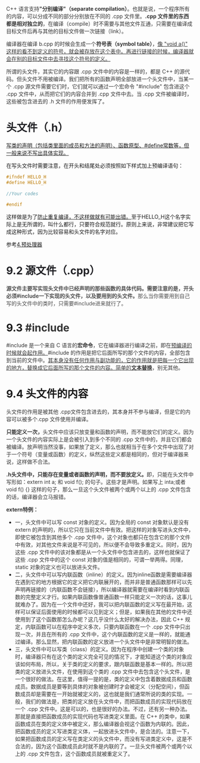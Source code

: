 <font style="color:rgb(51, 51, 51);">C++ 语言支持</font>**<font style="color:rgb(51, 51, 51);">"分别编译"（separate compilation）</font>**<font style="color:rgb(51, 51, 51);">。也就是说，一个程序所有的内容，可以分成不同的部分分别放在不同的 .cpp 文件里。</font>**<font style="color:rgb(51, 51, 51);">.cpp 文件里的东西都是相对独立的</font>**<font style="color:rgb(51, 51, 51);">，在编译（compile）时不需要与其他文件互通，只需要在编译成目标文件后再与其他的目标文件做一次链接（link）。</font>

<font style="color:rgb(51, 51, 51);">编译器在编译 b.cpp 的时候会生成一个</font>**<font style="color:rgb(51, 51, 51);">符号表（symbol table）</font>**<font style="color:rgb(51, 51, 51);">，</font><u><font style="color:rgb(51, 51, 51);">像 "void a()" 这样的看不到定义的符号，就会被存放在这个表中。再进行链接的时候，编译器就会在别的目标文件中去寻找这个符号的定义。</font></u>

<font style="color:rgb(51, 51, 51);">所谓的头文件，其实它的内容跟 .cpp 文件中的内容是一样的，都是 C++ 的源代码。但头文件不用被编译。我们把所有的函数声明全部放进一个头文件中，当某一个 .cpp 源文件需要它们时，它们就可以通过一个宏命令 "#include" 包含进这个 .cpp 文件中，从而把它们的内容合并到 .cpp 文件中去。当 .cpp 文件被编译时，这些被包含进去的 .h 文件的作用便发挥了。</font>

# <font style="color:rgb(34, 34, 38);">头文件（.h）</font>
<u>写类的声明（包括类里面的成员和方法的声明）、函数原型、#define常数等，但一般来说不写出具体实现。</u>

在写头文件时需要注意，在开头和结尾处必须按照如下样式加上预编译语句：

```cpp
#ifndef HELLO_H
#define HELLO_H
 
//Your codes
 
#endif
```

这样做是为了<u>防止重复编译，不这样做就有可能出错。</u>至于HELLO_H这个名字实际上是无所谓的，叫什么都行，只要符合规范就行。原则上来说，非常建议把它写成这种形式，因为比较容易和头文件的名字对应。

参考[4.预处理器](https://www.yuque.com/zhengedaidan-knmgi/ye9qnn/psbg6ggpnkwg901r)

# <font style="color:rgb(34, 34, 38);">9.2 源文件（.cpp）</font>
**<font style="color:rgb(77, 77, 77);">源文件主要写实现头文件中已经声明的那些函数的具体代码。需要注意的是，开头必须#include一下实现的头文件，以及要用到的头文件。</font>**<font style="color:rgb(77, 77, 77);">那么当你需要用到自己写的头文件中的类时，只需要#include进来就行了。</font>

# 9.3 <font style="color:rgb(51, 51, 51);">#include</font>
<font style="color:rgb(51, 51, 51);">#include 是一个来自 C 语言的</font>**<font style="color:rgb(51, 51, 51);">宏命令</font>**<font style="color:rgb(51, 51, 51);">，它在编译器进行编译之前，即在</font><u><font style="color:rgb(51, 51, 51);">预编译的时候就会起作用。</font></u><font style="color:rgb(51, 51, 51);">#include 的作用是把它后面所写的那个文件的内容，全部包含到当前的文件中。</font><u><font style="color:rgb(51, 51, 51);">其本身没有任何作用与副功能的，它的作用就是把每一个它出现的地方，替换成它后面所写的那个文件的内容。简单的</font></u>**<u><font style="color:rgb(51, 51, 51);">文本替换</font></u>**<font style="color:rgb(51, 51, 51);">，别无其他。</font>

# 9.4 头文件的内容
<font style="color:rgb(51, 51, 51);">头文件的作用是被其他 .cpp文件包含进去的，其本身并不参与编译，但是它的内容可以被多个.cpp 文件使用并编译。</font>

**<font style="color:rgb(51, 51, 51);">只能定义一次，</font>**<font style="color:rgb(51, 51, 51);">头文件中应该只放变量和函数的声明，而不能放它们的定义。因为一个头文件的内容实际上是会被引入到多个不同的 .cpp 文件中的，并且它们都会被编译。放声明当然没事，如果放了定义，那么也就相当于在多个文件中出现了对于一个符号（变量或函数）的定义，纵然这些定义都是相同的，但对于编译器来说，这样做不合法。</font>

**<font style="color:rgb(51, 51, 51);">.h头文件中，只能存在变量或者函数的声明，而不要放定义。</font>**<font style="color:rgb(51, 51, 51);">即，只能在头文件中写形如：extern int a; 和 void f(); 的句子。这些才是声明。如果写上 inta;或者 void f() {} 这样的句子，那么一旦这个头文件被两个或两个以上的 .cpp 文件包含的话，编译器会立马报错。</font>

**<font style="color:rgb(51, 51, 51);">extern特例：</font>**

+ <font style="color:rgb(51, 51, 51);">一，头文件中可以写 const 对象的定义。因为全局的 const 对象默认是没有 extern 的声明的，所以它只在当前文件中有效。把这样的对象写进头文件中，即使它被包含到其他多个 .cpp 文件中，这个对象也都只在包含它的那个文件中有效，对其他文件来说是不可见的，所以便不会导致多重定义。同时，因为这些 .cpp 文件中的该对象都是从一个头文件中包含进去的，这样也就保证了这些 .cpp 文件中的这个 const 对象的值是相同的，可谓一举两得。同理，static 对象的定义也可以放进头文件。</font>
+ <font style="color:rgb(51, 51, 51);">二，头文件中可以写内联函数（inline）的定义。因为inline函数是需要编译器在遇到它的地方根据它的定义把它内联展开的，而并非是普通函数那样可以先声明再链接的（内联函数不会链接），所以编译器就需要在编译时看到内联函数的完整定义才行。如果内联函数像普通函数一样只能定义一次的话，这事儿就难办了。因为在一个文件中还好，我可以把内联函数的定义写在最开始，这样可以保证后面使用的时候都可以见到定义；但是，如果我在其他的文件中还使用到了这个函数那怎么办呢？这几乎没什么太好的解决办法，因此 C++ 规定，内联函数可以在程序中定义多次，只要内联函数在一个 .cpp 文件中只出现一次，并且在所有的 .cpp 文件中，这个内联函数的定义是一样的，就能通过编译。那么显然，把内联函数的定义放进一个头文件中是非常明智的做法。</font>
+ <font style="color:rgb(51, 51, 51);">三，头文件中可以写类（class）的定义。因为在程序中创建一个类的对象时，编译器只有在这个类的定义完全可见的情况下，才能知道这个类的对象应该如何布局，所以，关于类的定义的要求，跟内联函数是基本一样的。所以把类的定义放进头文件，在使用到这个类的 .cpp 文件中去包含这个头文件，是一个很好的做法。在这里，值得一提的是，类的定义中包含着数据成员和函数成员。数据成员是要等到具体的对象被创建时才会被定义（分配空间），但函数成员却是需要在一开始就被定义的，这也就是我们通常所说的类的实现。一般，我们的做法是，把类的定义放在头文件中，而把函数成员的实现代码放在一个 .cpp 文件中。这是可以的，也是很好的办法。不过，还有另一种办法。那就是直接把函数成员的实现代码也写进类定义里面。在 C++ 的类中，如果函数成员在类的定义体中被定义，那么编译器会视这个函数为内联的。因此，把函数成员的定义写进类定义体，一起放进头文件中，是合法的。注意一下，如果把函数成员的定义写在类定义的头文件中，而没有写进类定义中，这是不合法的，因为这个函数成员此时就不是内联的了。一旦头文件被两个或两个以上的 .cpp 文件包含，这个函数成员就被重定义了。</font>

  
  


